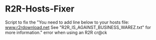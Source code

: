 # R2R-Hosts-Fixer
Script to fix the "You need to add line below to your hosts file: www.r2rdownload.net See "R2R_IS_AGAINST_BUSINESS_WAREZ.txt" for more information." error when using an R2R cr@ck
